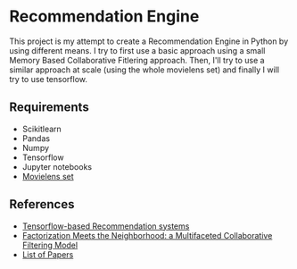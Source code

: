 # Recommendation Engine
This project is my attempt to create a Recommendation Engine in Python by using different means. I try to first use a basic approach using a small Memory Based Collaborative Fitlering approach. Then, I'll try to use a similar approach at scale (using the whole movielens set) and finally I will try to use tensorflow.

## Requirements
* Scikitlearn
* Pandas
* Numpy
* Tensorflow
* Jupyter notebooks
* [Movielens set](https://grouplens.org/datasets/movielens/)

## References

* [Tensorflow-based Recommendation systems](https://github.com/songgc/TF-recomm)
* [Factorization Meets the Neighborhood: a Multifaceted Collaborative Filtering Model](http://www.cs.rochester.edu/twiki/pub/Main/HarpSeminar/Factorization_Meets_the_Neighborhood-_a_Multifaceted_Collaborative_Filtering_Model.pdf)
* [List of Papers](https://github.com/dazajuandaniel/Deep-Learning-for-Recommendation-Systems)
